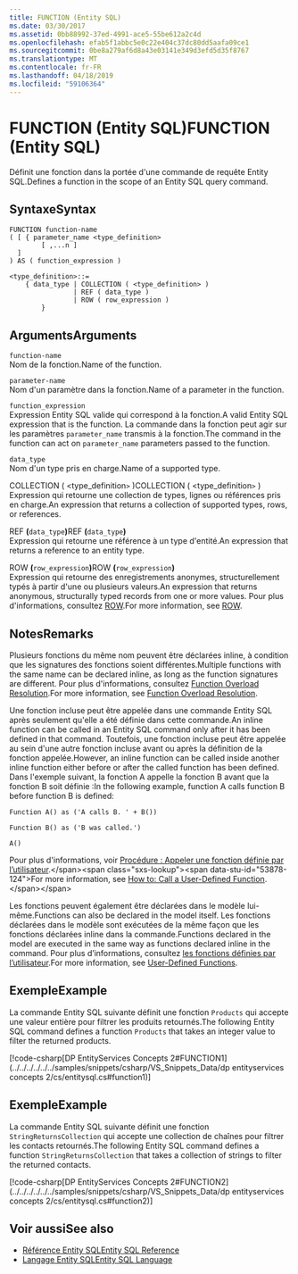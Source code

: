 ```yaml
---
title: FUNCTION (Entity SQL)
ms.date: 03/30/2017
ms.assetid: 0bb88992-37ed-4991-ace5-55be612a2c4d
ms.openlocfilehash: efab5f1abbc5e0c22e404c37dc80dd5aafa09ce1
ms.sourcegitcommit: 0be8a279af6d8a43e03141e349d3efd5d35f8767
ms.translationtype: MT
ms.contentlocale: fr-FR
ms.lasthandoff: 04/18/2019
ms.locfileid: "59106364"
---
```

# <a name="function-entity-sql"></a><span data-ttu-id="53878-102">FUNCTION (Entity SQL)</span><span class="sxs-lookup"><span data-stu-id="53878-102">FUNCTION (Entity SQL)</span></span>
<span data-ttu-id="53878-103">Définit une fonction dans la portée d'une commande de requête Entity SQL.</span><span class="sxs-lookup"><span data-stu-id="53878-103">Defines a function in the scope of an Entity SQL query command.</span></span>  
  
## <a name="syntax"></a><span data-ttu-id="53878-104">Syntaxe</span><span class="sxs-lookup"><span data-stu-id="53878-104">Syntax</span></span>  
  
```  
FUNCTION function-name  
( [ { parameter_name <type_definition>   
        [ ,...n ]  
  ]  
) AS ( function_expression )   
  
<type_definition>::=  
    { data_type | COLLECTION ( <type_definition> )   
                | REF ( data_type )   
                | ROW ( row_expression )   
        }   
```  
  
## <a name="arguments"></a><span data-ttu-id="53878-105">Arguments</span><span class="sxs-lookup"><span data-stu-id="53878-105">Arguments</span></span>  
 `function-name`  
 <span data-ttu-id="53878-106">Nom de la fonction.</span><span class="sxs-lookup"><span data-stu-id="53878-106">Name of the function.</span></span>  
  
 `parameter-name`  
 <span data-ttu-id="53878-107">Nom d'un paramètre dans la fonction.</span><span class="sxs-lookup"><span data-stu-id="53878-107">Name of a parameter in the function.</span></span>  
  
 `function_expression`  
 <span data-ttu-id="53878-108">Expression Entity SQL valide qui correspond à la fonction.</span><span class="sxs-lookup"><span data-stu-id="53878-108">A valid Entity SQL expression that is the function.</span></span> <span data-ttu-id="53878-109">La commande dans la fonction peut agir sur les paramètres `parameter_name` transmis à la fonction.</span><span class="sxs-lookup"><span data-stu-id="53878-109">The command in the function can act on `parameter_name` parameters passed to the function.</span></span>  
  
 `data_type`  
 <span data-ttu-id="53878-110">Nom d'un type pris en charge.</span><span class="sxs-lookup"><span data-stu-id="53878-110">Name of a supported type.</span></span>  
  
 <span data-ttu-id="53878-111">COLLECTION ( <type_definition`>` )</span><span class="sxs-lookup"><span data-stu-id="53878-111">COLLECTION ( <type_definition`>` )</span></span>  
 <span data-ttu-id="53878-112">Expression qui retourne une collection de types, lignes ou références pris en charge.</span><span class="sxs-lookup"><span data-stu-id="53878-112">An expression that returns a collection of supported types, rows, or references.</span></span>  
  
 <span data-ttu-id="53878-113">REF **(**`data_type`**)**</span><span class="sxs-lookup"><span data-stu-id="53878-113">REF **(**`data_type`**)**</span></span>  
 <span data-ttu-id="53878-114">Expression qui retourne une référence à un type d'entité.</span><span class="sxs-lookup"><span data-stu-id="53878-114">An expression that returns a reference to an entity type.</span></span>  
  
 <span data-ttu-id="53878-115">ROW **(**`row_expression`**)**</span><span class="sxs-lookup"><span data-stu-id="53878-115">ROW **(**`row_expression`**)**</span></span>  
 <span data-ttu-id="53878-116">Expression qui retourne des enregistrements anonymes, structurellement typés à partir d'une ou plusieurs valeurs.</span><span class="sxs-lookup"><span data-stu-id="53878-116">An expression that returns anonymous, structurally typed records from one or more values.</span></span> <span data-ttu-id="53878-117">Pour plus d'informations, consultez [ROW](../../../../../../docs/framework/data/adonet/ef/language-reference/row-entity-sql.md).</span><span class="sxs-lookup"><span data-stu-id="53878-117">For more information, see [ROW](../../../../../../docs/framework/data/adonet/ef/language-reference/row-entity-sql.md).</span></span>  
  
## <a name="remarks"></a><span data-ttu-id="53878-118">Notes</span><span class="sxs-lookup"><span data-stu-id="53878-118">Remarks</span></span>  
 <span data-ttu-id="53878-119">Plusieurs fonctions du même nom peuvent être déclarées inline, à condition que les signatures des fonctions soient différentes.</span><span class="sxs-lookup"><span data-stu-id="53878-119">Multiple functions with the same name can be declared inline, as long as the function signatures are different.</span></span> <span data-ttu-id="53878-120">Pour plus d'informations, consultez [Function Overload Resolution](../../../../../../docs/framework/data/adonet/ef/language-reference/function-overload-resolution-entity-sql.md).</span><span class="sxs-lookup"><span data-stu-id="53878-120">For more information, see [Function Overload Resolution](../../../../../../docs/framework/data/adonet/ef/language-reference/function-overload-resolution-entity-sql.md).</span></span>  
  
 <span data-ttu-id="53878-121">Une fonction incluse peut être appelée dans une commande Entity SQL après seulement qu'elle a été définie dans cette commande.</span><span class="sxs-lookup"><span data-stu-id="53878-121">An inline function can be called in an Entity SQL command only after it has been defined in that command.</span></span> <span data-ttu-id="53878-122">Toutefois, une fonction incluse peut être appelée au sein d'une autre fonction incluse avant ou après la définition de la fonction appelée.</span><span class="sxs-lookup"><span data-stu-id="53878-122">However, an inline function can be called inside another inline function either before or after the called function has been defined.</span></span> <span data-ttu-id="53878-123">Dans l'exemple suivant, la fonction  A appelle la fonction B avant que la fonction  B soit définie :</span><span class="sxs-lookup"><span data-stu-id="53878-123">In the following example, function A calls function B before function B is defined:</span></span>  
  
 `Function A() as ('A calls B. ' + B())`  
  
 `Function B() as ('B was called.')`  
  
 `A()`  
  
 <span data-ttu-id="53878-124">Pour plus d'informations, voir [Procédure : Appeler une fonction définie par l’utilisateur](https://docs.microsoft.com/previous-versions/dotnet/netframework-4.0/dd490951(v=vs.100)).</span><span class="sxs-lookup"><span data-stu-id="53878-124">For more information, see [How to: Call a User-Defined Function](https://docs.microsoft.com/previous-versions/dotnet/netframework-4.0/dd490951(v=vs.100)).</span></span>  
  
 <span data-ttu-id="53878-125">Les fonctions peuvent également être déclarées dans le modèle lui-même.</span><span class="sxs-lookup"><span data-stu-id="53878-125">Functions can also be declared in the model itself.</span></span> <span data-ttu-id="53878-126">Les fonctions déclarées dans le modèle sont exécutées de la même façon que les fonctions déclarées inline dans la commande.</span><span class="sxs-lookup"><span data-stu-id="53878-126">Functions declared in the model are executed in the same way as functions declared inline in the command.</span></span> <span data-ttu-id="53878-127">Pour plus d’informations, consultez [les fonctions définies par l’utilisateur](../../../../../../docs/framework/data/adonet/ef/language-reference/user-defined-functions-entity-sql.md).</span><span class="sxs-lookup"><span data-stu-id="53878-127">For more information, see [User-Defined Functions](../../../../../../docs/framework/data/adonet/ef/language-reference/user-defined-functions-entity-sql.md).</span></span>  
  
## <a name="example"></a><span data-ttu-id="53878-128">Exemple</span><span class="sxs-lookup"><span data-stu-id="53878-128">Example</span></span>  
 <span data-ttu-id="53878-129">La commande Entity SQL suivante définit une fonction `Products` qui accepte une valeur entière pour filtrer les produits retournés.</span><span class="sxs-lookup"><span data-stu-id="53878-129">The following Entity SQL command defines a function `Products` that takes an integer value to filter the returned products.</span></span>  
  
 [!code-csharp[DP EntityServices Concepts 2#FUNCTION1](../../../../../../samples/snippets/csharp/VS_Snippets_Data/dp entityservices concepts 2/cs/entitysql.cs#function1)]  
  
## <a name="example"></a><span data-ttu-id="53878-130">Exemple</span><span class="sxs-lookup"><span data-stu-id="53878-130">Example</span></span>  
 <span data-ttu-id="53878-131">La commande Entity SQL suivante définit une fonction `StringReturnsCollection` qui accepte une collection de chaînes pour filtrer les contacts retournés.</span><span class="sxs-lookup"><span data-stu-id="53878-131">The following Entity SQL command defines a function `StringReturnsCollection` that takes a collection of strings to filter the returned contacts.</span></span>  
  
 [!code-csharp[DP EntityServices Concepts 2#FUNCTION2](../../../../../../samples/snippets/csharp/VS_Snippets_Data/dp entityservices concepts 2/cs/entitysql.cs#function2)]  
  
## <a name="see-also"></a><span data-ttu-id="53878-132">Voir aussi</span><span class="sxs-lookup"><span data-stu-id="53878-132">See also</span></span>

- [<span data-ttu-id="53878-133">Référence Entity SQL</span><span class="sxs-lookup"><span data-stu-id="53878-133">Entity SQL Reference</span></span>](../../../../../../docs/framework/data/adonet/ef/language-reference/entity-sql-reference.md)
- [<span data-ttu-id="53878-134">Langage Entity SQL</span><span class="sxs-lookup"><span data-stu-id="53878-134">Entity SQL Language</span></span>](../../../../../../docs/framework/data/adonet/ef/language-reference/entity-sql-language.md)
